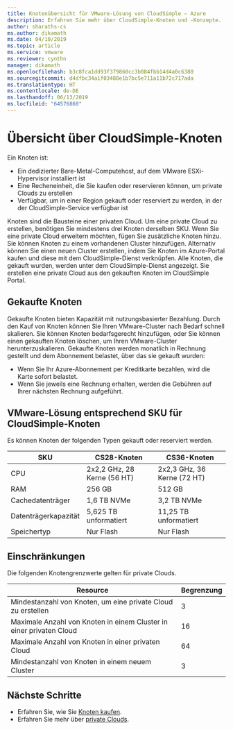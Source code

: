 ```yaml
---
title: Knotenübersicht für VMware-Lösung von CloudSimple – Azure
description: Erfahren Sie mehr über CloudSimple-Knoten und -Konzepte.
author: sharaths-cs
ms.author: dikamath
ms.date: 04/10/2019
ms.topic: article
ms.service: vmware
ms.reviewer: cynthn
manager: dikamath
ms.openlocfilehash: b3c8fca1dd93f379860cc3b084fbb14d4a0c6380
ms.sourcegitcommit: d4dfbc34a1f03488e1b7bc5e711a11b72c717ada
ms.translationtype: HT
ms.contentlocale: de-DE
ms.lasthandoff: 06/13/2019
ms.locfileid: "64576860"
---
```

# <a name="cloudsimple-nodes-overview"></a>Übersicht über CloudSimple-Knoten

Ein Knoten ist:

* Ein dedizierter Bare-Metal-Computehost, auf dem VMware ESXi-Hypervisor installiert ist  
* Eine Recheneinheit, die Sie kaufen oder reservieren können, um private Clouds zu erstellen  
* Verfügbar, um in einer Region gekauft oder reserviert zu werden, in der der CloudSimple-Service verfügbar ist

Knoten sind die Bausteine einer privaten Cloud.  Um eine private Cloud zu erstellen, benötigen Sie mindestens drei Knoten derselben SKU.  Wenn Sie eine private Cloud erweitern möchten, fügen Sie zusätzliche Knoten hinzu.  Sie können Knoten zu einem vorhandenen Cluster hinzufügen. Alternativ können Sie einen neuen Cluster erstellen, indem Sie Knoten im Azure-Portal kaufen und diese mit dem CloudSimple-Dienst verknüpfen.  Alle Knoten, die gekauft wurden, werden unter dem CloudSimple-Dienst angezeigt.  Sie erstellen eine private Cloud aus den gekauften Knoten im CloudSimple Portal.

## <a name="purchased-nodes"></a>Gekaufte Knoten

Gekaufte Knoten bieten Kapazität mit nutzungsbasierter Bezahlung. Durch den Kauf von Knoten können Sie Ihren VMware-Cluster nach Bedarf schnell skalieren. Sie können Knoten bedarfsgerecht hinzufügen, oder Sie können einen gekauften Knoten löschen, um Ihren VMware-Cluster herunterzuskalieren. Gekaufte Knoten werden monatlich in Rechnung gestellt und dem Abonnement belastet, über das sie gekauft wurden:

* Wenn Sie Ihr Azure-Abonnement per Kreditkarte bezahlen, wird die Karte sofort belastet.
* Wenn Sie jeweils eine Rechnung erhalten, werden die Gebühren auf Ihrer nächsten Rechnung aufgeführt.

## <a name="vmware-solution-by-cloudsimple-nodes-sku"></a>VMware-Lösung entsprechend SKU für CloudSimple-Knoten

Es können Knoten der folgenden Typen gekauft oder reserviert werden.

| SKU | CS28-Knoten | CS36-Knoten |
|-----|-------------|-------------|
| CPU | 2x2,2 GHz, 28 Kerne (56 HT) | 2x2,3 GHz, 36 Kerne (72 HT) |
| RAM | 256 GB | 512 GB |
| Cachedatenträger |  1,6 TB NVMe | 3,2 TB NVMe |
| Datenträgerkapazität | 5,625 TB unformatiert | 11,25 TB unformatiert |
| Speichertyp | Nur Flash | Nur Flash |

## <a name="limits"></a>Einschränkungen

Die folgenden Knotengrenzwerte gelten für private Clouds.

| Resource | Begrenzung |
|----------|-------|
| Mindestanzahl von Knoten, um eine private Cloud zu erstellen | 3 |
| Maximale Anzahl von Knoten in einem Cluster in einer privaten Cloud | 16 |
| Maximale Anzahl von Knoten in einer privaten Cloud | 64 |
| Mindestanzahl von Knoten in einem neuem Cluster | 3 |

## <a name="next-steps"></a>Nächste Schritte

* Erfahren Sie, wie Sie [Knoten kaufen](create-nodes.md).
* Erfahren Sie mehr über [private Clouds](cloudsimple-private-cloud.md).